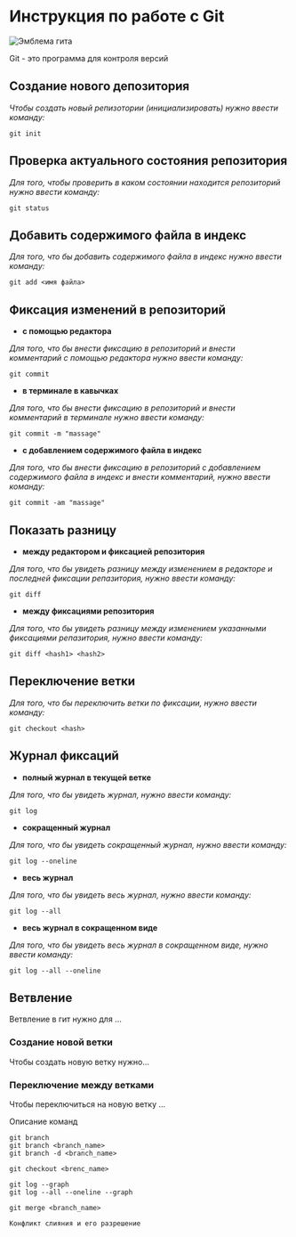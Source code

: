 # Инструкция по работе с Git

![Эмблема гита](image.png)

Git - это программа для контроля версий

## Создание нового депозитория

*Чтобы создать новый репизотории (инициализировать) нужно ввести команду:*

    git init

## Проверка актуального состояния репозитория

*Для того, чтобы проверить в каком состоянии находится репозиторий нужно ввести команду:*

    git status

## Добавить содержимого файла в индекс

*Для того, что бы добавить содержимого файла в индекс нужно ввести команду:*
    
    git add <имя файла>

## Фиксация изменений в репозиторий

* **с помощью редактора**

*Для того, что бы внести фиксацию в репозиторий и внести комментарий c помощью редактора нужно ввести команду:*

    git commit

* **в терминале в кавычках**

*Для того, что бы внести фиксацию в репозиторий и внести комментарий в терминале нужно ввести команду:*

    git commit -m "massage"

* **с добавлением содержимого файла в индекс**

*Для того, что бы внести фиксацию в репозиторий с добавлением содержимого файла в индекс и внести комментарий, нужно ввести команду:*

    git commit -am "massage"

## Показать разницу

* **между редактором и фиксацией репозитория**

*Для того, что бы увидеть разницу между изменением в редакторе и последней фиксации репазитория, нужно ввести команду:*

    git diff

* **между фиксациями репозитория**

*Для того, что бы увидеть разницу между изменением указанными фиксациями репазитория, нужно ввести команду:*

    git diff <hash1> <hash2>

## Переключение ветки

*Для того, что бы переключить ветки по фиксации, нужно ввести команду:*

    git checkout <hash>

## Журнал фиксаций

* **полный журнал в текущей ветке**

*Для того, что бы увидеть журнал, нужно ввести команду:*

    git log

* **сокращенный журнал**

*Для того, что бы увидеть сокращенный журнал, нужно ввести команду:*
 
    git log --oneline

  * **весь журнал**

*Для того, что бы увидеть весь журнал, нужно ввести команду:*

    git log --all

* **весь журнал в сокращенном виде**

*Для того, что бы увидеть весь журнал в сокращенном виде, нужно ввести команду:*

    git log --all --oneline

## Ветвление

Ветвление в гит нужно для ...

### Создание новой ветки

Чтобы создать новую ветку нужно...

### Переключение между ветками

Чтобы переключиться на новую ветку ...

Описание команд

    git branch
    git branch <branch_name>
    git branch -d <branch_name>

    git checkout <brenc_name>

    git log --graph
    git log --all --oneline --graph

    git merge <branch_name>

    Конфликт слияния и его разрешение